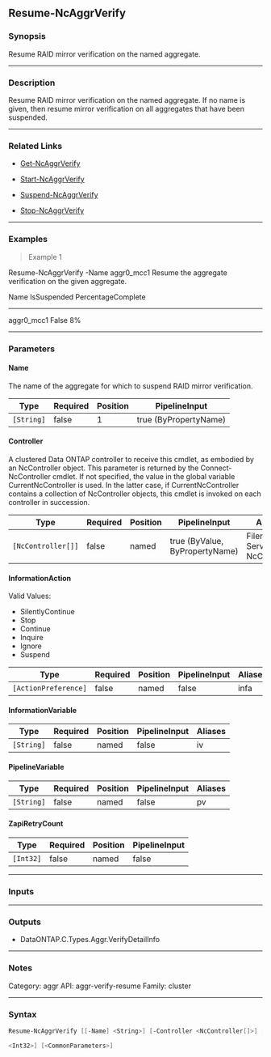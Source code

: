 Resume-NcAggrVerify
-------------------

### Synopsis
Resume RAID mirror verification on the named aggregate.

---

### Description

Resume RAID mirror verification on the named aggregate. If no name is given, then resume mirror verification on all aggregates that have been suspended.

---

### Related Links
* [Get-NcAggrVerify](Get-NcAggrVerify)

* [Start-NcAggrVerify](Start-NcAggrVerify)

* [Suspend-NcAggrVerify](Suspend-NcAggrVerify)

* [Stop-NcAggrVerify](Stop-NcAggrVerify)

---

### Examples
> Example 1

Resume-NcAggrVerify -Name aggr0_mcc1
Resume the aggregate verification on the given aggregate.

Name                        IsSuspended       PercentageComplete
----                        -----------       ------------------
aggr0_mcc1                     False                          8%

---

### Parameters
#### **Name**
The name of the aggregate for which to suspend RAID mirror verification.

|Type      |Required|Position|PipelineInput        |
|----------|--------|--------|---------------------|
|`[String]`|false   |1       |true (ByPropertyName)|

#### **Controller**
A clustered Data ONTAP controller to receive this cmdlet, as embodied by an NcController object.  This parameter is returned by the Connect-NcController cmdlet.  If not specified, the value in the global variable CurrentNcController is used.  In the latter case, if CurrentNcController contains a collection of NcController objects, this cmdlet is invoked on each controller in succession.

|Type              |Required|Position|PipelineInput                 |Aliases                          |
|------------------|--------|--------|------------------------------|---------------------------------|
|`[NcController[]]`|false   |named   |true (ByValue, ByPropertyName)|Filer<br/>Server<br/>NcController|

#### **InformationAction**

Valid Values:

* SilentlyContinue
* Stop
* Continue
* Inquire
* Ignore
* Suspend

|Type                |Required|Position|PipelineInput|Aliases|
|--------------------|--------|--------|-------------|-------|
|`[ActionPreference]`|false   |named   |false        |infa   |

#### **InformationVariable**

|Type      |Required|Position|PipelineInput|Aliases|
|----------|--------|--------|-------------|-------|
|`[String]`|false   |named   |false        |iv     |

#### **PipelineVariable**

|Type      |Required|Position|PipelineInput|Aliases|
|----------|--------|--------|-------------|-------|
|`[String]`|false   |named   |false        |pv     |

#### **ZapiRetryCount**

|Type     |Required|Position|PipelineInput|
|---------|--------|--------|-------------|
|`[Int32]`|false   |named   |false        |

---

### Inputs

---

### Outputs
* DataONTAP.C.Types.Aggr.VerifyDetailInfo

---

### Notes
Category: aggr
API: aggr-verify-resume
Family: cluster

---

### Syntax
```PowerShell
Resume-NcAggrVerify [[-Name] <String>] [-Controller <NcController[]>] [-InformationAction <ActionPreference>] [-InformationVariable <String>] [-PipelineVariable <String>] [-ZapiRetryCount 
```
```PowerShell
<Int32>] [<CommonParameters>]
```
